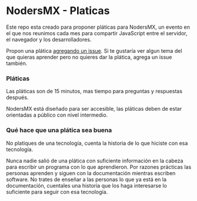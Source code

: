 NodersMX - Platicas
========

Este repo esta creado para proponer pláticas para NodersMX, un evento en el que nos reunimos cada mes para compartir JavaScript entre el servidor, el navegador y los desarrolladores.

Propon una plática [agregando un issue](https://github.com/nodersmx/plaricas/issues/new).
Si te gustaría ver algun tema del que quieras aprender pero no quieres dar la plática, agrega un issue también.

### Pláticas

Las pláticas son de 15 minutos, mas tiempo para preguntas y respuestas después.

NodersMX está diseñado para ser accesible, las pláticas deben de estar orientadas a público con nivel intermedio.

### Qué hace que una plática sea buena

No platiques de una tecnología, cuenta la historia de lo que hiciste con esa tecnología.

Nunca nadie salió de una plática con suficiente información en la cabeza para escribir un programa con lo que aprendieron. Por razones prácticas las personas aprenden y siguen con la documentación mientras escriben software. No trates de enseñar a las personas lo que ya está en la documentación, cuentales una historia que los haga interesarse lo suficiente para seguir con esa tecnología.
